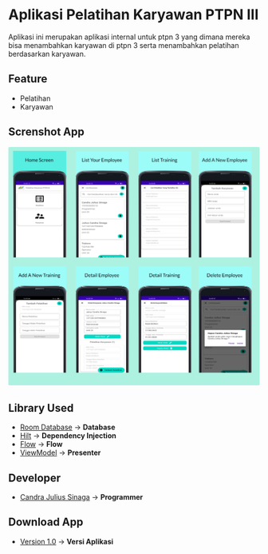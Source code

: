 # Aplikasi Pelatihan Karyawan PTPN III
Aplikasi ini merupakan aplikasi internal untuk ptpn 3 yang dimana mereka bisa menambahkan karyawan di ptpn 3 serta menambahkan pelatihan berdasarkan karyawan.

## Feature
- Pelatihan
- Karyawan

## Screnshot App
<img src= "https://raw.githubusercontent.com/candrajulius/training_employee_ptpn_3/master/SS_App_Training_Employee_PTPN_III.png?token=GHSAT0AAAAAABRSCVVYXPREBZWQBHGH3LBAYYEVUJA" />


## Library Used
* [Room Database](https://developer.android.com/training/data-storage/room) -> **Database**
* [Hilt](https://developer.android.com/training/dependency-injection/hilt-android?hl=id) -> **Dependency Injection**
* [Flow](https://developer.android.com/kotlin/flow) -> **Flow**
* [ViewModel](https://developer.android.com/topic/libraries/architecture/viewmodel) -> **Presenter**

## Developer
* [Candra Julius Sinaga](https://code.cjsflow.com/) -> **Programmer**

## Download App
* [Version 1.0](https://github.com/candrajulius/training_employee_ptpn_3/releases) -> **Versi Aplikasi**
